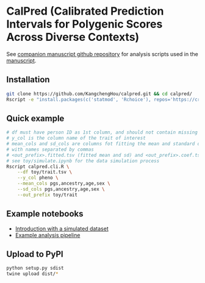 # CalPred (Calibrated Prediction Intervals for Polygenic Scores Across Diverse Contexts)

See [companion manuscript github repository](https://github.com/KangchengHou/calpred-manuscript) for analysis scripts used in the [manuscript](https://www.medrxiv.org/content/10.1101/2023.07.24.23293056v1).

## Installation
```bash
git clone https://github.com/KangchengHou/calpred.git && cd calpred/
Rscript -e "install.packages(c('statmod', 'Rchoice'), repos='https://cran.rstudio.com')" # calpred dependency
```

## Quick example
```bash
# df must have person ID as 1st column, and should not contain missing data
# y_col is the column name of the trait of interest
# mean_cols and sd_cols are columns fot fitting the mean and standard deviation
# with names separated by commas
# <out_prefix>.fitted.tsv (fitted mean and sd) and <out_prefix>.coef.tsv (coefficients) will be generated
# see toy/simulate.ipynb for the data simulation process
Rscript calpred.cli.R \
    --df toy/trait.tsv \
    --y_col pheno \
    --mean_cols pgs,ancestry,age,sex \
    --sd_cols pgs,ancestry,age,sex \
    --out_prefix toy/trait
```

## Example notebooks
- [Introduction with a simulated dataset](https://nbviewer.org/github/KangchengHou/calpred/blob/main/introduction.ipynb)
- [Example analysis pipeline](https://nbviewer.org/github/KangchengHou/calpred/blob/main/example.ipynb)

## Upload to PyPI
```bash
python setup.py sdist
twine upload dist/*
```
